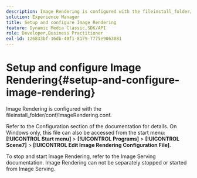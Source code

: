 ```yaml
---
description: Image Rendering is configured with the fileinstall_folder/conf/ImageRendering.conf.
solution: Experience Manager
title: Setup and configure Image Rendering
feature: Dynamic Media Classic,SDK/API
role: Developer,Business Practitioner
exl-id: 126833bf-16db-40f1-8179-7775e9063081
---
```

# Setup and configure Image Rendering{#setup-and-configure-image-rendering}

Image Rendering is configured with the fileinstall_folder/conf/ImageRendering.conf.

Refer to the Configuration section of the documentation for details. On Windows only, this file can also be accessed from the start menu: **[!UICONTROL Start menu]** > **[!UICONTROL Programs]** > **[!UICONTROL Scene7]** > **[!UICONTROL Edit Image Rendering Configuration File]**.

To stop and start Image Rendering, refer to the Image Serving documentation. Image Rendering can not be separately stopped or started from Image Serving.
